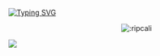 <a href="https://git.io/typing-svg"><img src="https://readme-typing-svg.herokuapp.com?font=Roboto+Mono&duration=2000&pause=243&color=F7F7F7&center=true&vCenter=true&width=710&height=102&lines=hi+lol;im+a+developer+that+wont+change+the+world;currently+focusing+on+python,+javascript,+and+TS;now inactive;cupids;%3C33" alt="Typing SVG" /></a>



<p align="center">

  
  
  </a>
</p>

<p align="center">


</p>



<p align="center"><img src="https://count.getloli.com/get/@:ripcali" alt=":ripcali" /></p>


<a href="https://github.com/ripcali"><img src="https://github-readme-stats.vercel.app/api?username=ripcali&bg_color=30,000,000&title_color=fff&text_color=fff"></img></a>

